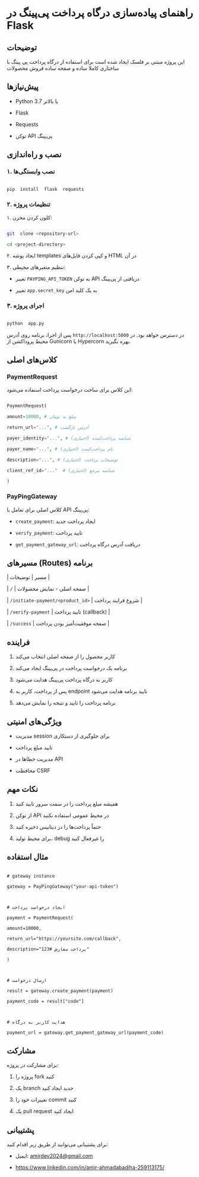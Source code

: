 
# راهنمای پیاده‌سازی درگاه پرداخت پی‌پینگ در Flask

  

## توضیحات

این پروژه مبتنی بر فلسک ایجاد شده است برای استفاده از درگاه پرداخت پی پینگ با ساختاری کاملا ساده و صفحه ساده فروش محصولات

## پیش‌نیازها

- Python 3.7 یا بالاتر

- Flask

- Requests

- توکن API پی‌پینگ

  

## نصب و راه‌اندازی

  

### ۱. نصب وابستگی‌ها

```bash

pip  install  flask  requests

```

  

### ۲. تنظیمات پروژه

۱. کلون کردن مخزن:

```bash

git  clone <repository-url>

cd <project-directory>

```

  

۲. ایجاد پوشه templates و کپی کردن فایل‌های HTML در آن

  

۳. تنظیم متغیرهای محیطی:

- تغییر `PAYPING_API_TOKEN` به توکن API دریافتی از پی‌پینگ

- تغییر `app.secret_key` به یک کلید امن

  

### ۳. اجرای پروژه

```bash

python  app.py

```
 

پس از اجرا، برنامه روی آدرس `http://localhost:5000` در دسترس خواهد بود.
در محیط پروداکشن از Gunicorn یا Hypercorn بهره بگیرید.
  
  

## کلاس‌های اصلی

  

### PaymentRequest

این کلاس برای ساخت درخواست پرداخت استفاده می‌شود:

```python

PaymentRequest(

amount=10000, # مبلغ به تومان

return_url="...", # آدرس بازگشت

payer_identity="...", # شناسه پرداخت‌کننده (اختیاری)

payer_name="...", # نام پرداخت‌کننده (اختیاری)

description="...", # توضیحات پرداخت (اختیاری)

client_ref_id="..."  # شناسه مرجع (اختیاری)

)

```

  

### PayPingGateway

کلاس اصلی برای تعامل با API پی‌پینگ:

-  `create_payment`: ایجاد پرداخت جدید

-  `verify_payment`: تایید پرداخت

-  `get_payment_gateway_url`: دریافت آدرس درگاه پرداخت

  

## مسیرهای (Routes) برنامه

  

| مسیر | توضیحات |



| `/` | صفحه اصلی - نمایش محصولات |

| `/initiate-payment/<product_id>` | شروع فرایند پرداخت |

| `/verify-payment` | تایید پرداخت (callback) |

| `/success` | صفحه موفقیت‌آمیز بودن پرداخت |

  

## فراینده

  

1. کاربر محصول را از صفحه اصلی انتخاب می‌کند

2. برنامه یک درخواست پرداخت در پی‌پینگ ایجاد می‌کند

3. کاربر به درگاه پرداخت پی‌پینگ هدایت می‌شود

4. پس از پرداخت، کاربر به endpoint تایید برنامه هدایت می‌شود

5. برنامه پرداخت را تایید و نتیجه را نمایش می‌دهد

  

## ویژگی‌های امنیتی

  

- مدیریت session برای جلوگیری از دستکاری

- تایید مبلغ پرداخت

- مدیریت خطاها در API

- محافظت CSRF

  

## نکات مهم

  

1. همیشه مبلغ پرداخت را در سمت سرور تایید کنید

2. از توکن API در محیط عمومی استفاده نکنید

3. حتماً پرداخت‌ها را در دیتابیس ذخیره کنید

4. برای محیط تولید، debug را غیرفعال کنید

  

## مثال استفاده

  

```

# gateway instance

gateway = PayPingGateway("your-api-token")

  

# ایجاد درخواست پرداخت

payment = PaymentRequest(

amount=10000,

return_url="https://yoursite.com/callback",

description="پرداخت سفارش #123"

)

  

# ارسال درخواست

result = gateway.create_payment(payment)

payment_code = result["code"]

  

# هدایت کاربر به درگاه

payment_url = gateway.get_payment_gateway_url(payment_code)

```

  

## مشارکت

برای مشارکت در پروژه:

1. پروژه را fork کنید

2. یک branch جدید ایجاد کنید

3. تغییرات خود را commit کنید

4. یک pull request ایجاد کنید

  

## پشتیبانی

برای پشتیبانی می‌توانید از طریق زیر اقدام کنید:

- ایمیل: amirdev2024@gmail.com

- https://www.linkedin.com/in/amir-ahmadabadiha-259113175/